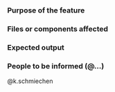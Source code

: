 ### Purpose of the feature


### Files or components affected


### Expected output


### People to be informed (@...)
@k.schmiechen

